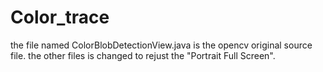 # Color_trace

the file named ColorBlobDetectionView.java is the opencv original source file.
the other files is changed to rejust the "Portrait Full Screen".
